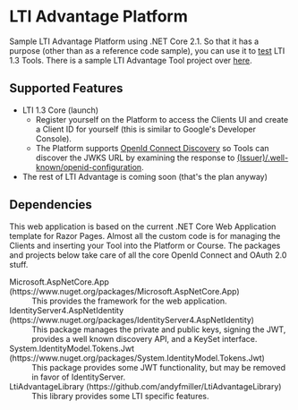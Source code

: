 # LTI Advantage Platform

Sample LTI Advantage Platform using .NET Core 2.1. So that it has a purpose (other than as a reference code sample), you can use it to [test](https://advantageplatform.azurewebsites.net/) LTI 1.3 Tools. There is a sample LTI Advantage Tool project over [here](https://github.com/andyfmiller/LtiAdvantageTool).

## Supported Features

- LTI 1.3 Core (launch)
   - Register yourself on the Platform to access the Clients UI and create a Client ID for yourself (this is similar to Google's Developer Console).
   - The Platform supports [OpenId Connect Discovery](https://openid.net/specs/openid-connect-discovery-1_0.html) so Tools can discover the JWKS URL by examining the response to [(Issuer)/.well-known/openid-configuration](https://advantageplatform.azurewebsites.net/.well-known/openid-configuration).
- The rest of LTI Advantage is coming soon (that's the plan anyway)

## Dependencies

This web application is based on the current .NET Core Web Application template for Razor Pages.
Almost all the custom code is for managing the Clients and inserting your Tool into the Platform or Course.
The packages and projects below take care of all the core OpenId Connect and OAuth 2.0 stuff.

<dl>
  <dt>Microsoft.AspNetCore.App (https://www.nuget.org/packages/Microsoft.AspNetCore.App)</dt>
  <dd>This provides the framework for the web application.</dd>
  <dt>IdentityServer4.AspNetIdentity (https://www.nuget.org/packages/IdentityServer4.AspNetIdentity)</dt>
  <dd>This package manages the private and public keys, signing the JWT, provides a well known discovery API, and
    a KeySet interface.</dd>
  <dt>System.IdentityModel.Tokens.Jwt (https://www.nuget.org/packages/System.IdentityModel.Tokens.Jwt)</dt>
  <dd>This package provides some JWT functionality, but may be removed in favor of IdentityServer.</dd>
  <dt>LtiAdvantageLibrary (https://github.com/andyfmiller/LtiAdvantageLibrary)</dt>
  <dd>This library provides some LTI specific features.</dd>
</dl>
